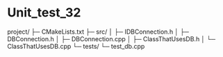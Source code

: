 # Unit_test_32
project/
├─ CMakeLists.txt
├─ src/
│  ├─ IDBConnection.h
│  ├─ DBConnection.h
│  ├─ DBConnection.cpp
│  ├─ ClassThatUsesDB.h
│  └─ ClassThatUsesDB.cpp
└─ tests/
   └─ test_db.cpp

   